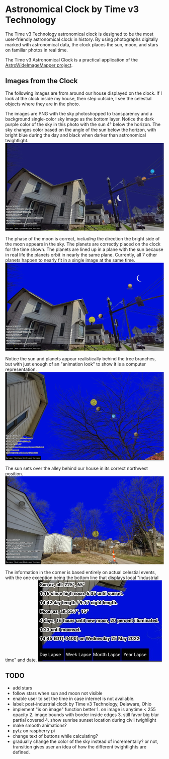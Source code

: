 # Astronomical Clock by Time v3 Technology
The Time v3 Technology astronomical clock is designed to be the most user-friendly astronomical clock in history. By using photographs digitally marked with astronomical data, the clock places the sun, moon, and stars on familiar photos in real time.

The Time v3 Astronomical Clock is a practical application of the [AstroWideImageMapper project](https://github.com/rr34/AstroWideImageMapper).

## Images from the Clock
The following images are from around our house displayed on the clock. If I look at the clock inside my house, then step outside, I see the celestial objects where they are in the photo.

The images are PNG with the sky photoshopped to transparency and a background single-color sky image as the bottom layer. Notice the dark purple color of the sky in this photo with the sun 4° below the horizon. The sky changes color based on the angle of the sun below the horizon, with bright blue during the day and black when darker than astronomical twightlight.
![demo 3](readme-images/demo-3.jpg)

The phase of the moon is correct, *including* the direction the bright side of the moon appears in the sky. The planets are correctly placed on the clock for the time shown. The planets are lined up in a plane with the sun because in real life the planets orbit in nearly the same plane. Currently, all 7 other planets happen to nearly fit in a single image at the same time.
![demo 2](readme-images/demo-2.jpg)

Notice the sun and planets appear realistically behind the tree branches, but with just enough of an "animation look" to show it is a computer representation.
![demo 1](readme-images/demo-1.jpg)

The sun sets over the alley behind our house in its correct northwest position.
![demo 4](readme-images/demo-4.jpg)

The information in the corner is based entirely on actual celestial events, with the one exception being the bottom line that displays local "industrial time" and date.
![demo 5](readme-images/demo-5.jpg)

## TODO
+ add stars
+ follow stars when sun and moon not visible
+ enable user to set the time in case internet is not available.
+ label: post-industrial clock by Time v3 Technology, Delaware, Ohio
+ implement "is on image" function better 1. on image is anytime < 255 opacity 2. image bounds with border inside edges 3. still favor big blur partial covered 4. show sunrise sunset location during civil twighlight
+ make smooth animations?
+ pytz on raspberry pi
+ change text of buttons while calculating?
+ gradually change the color of the sky instead of incrementally? or not, transition gives user an idea of how the different twightlights are defined.